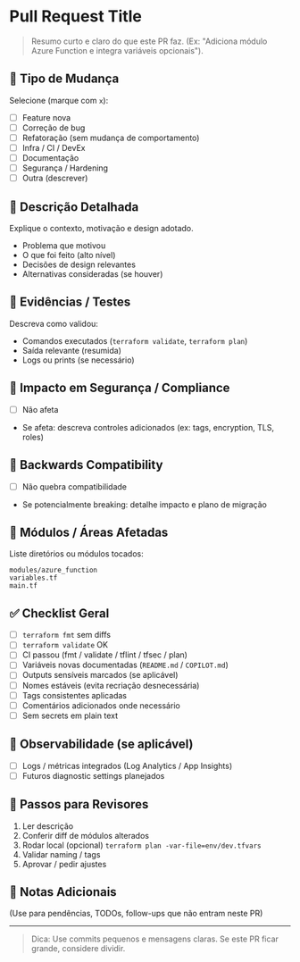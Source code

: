 # Pull Request Title

> Resumo curto e claro do que este PR faz. (Ex: "Adiciona módulo Azure Function e integra variáveis opcionais").

## 🧩 Tipo de Mudança
Selecione (marque com `x`):
- [ ] Feature nova
- [ ] Correção de bug
- [ ] Refatoração (sem mudança de comportamento)
- [ ] Infra / CI / DevEx
- [ ] Documentação
- [ ] Segurança / Hardening
- [ ] Outra (descrever)

## 📑 Descrição Detalhada
Explique o contexto, motivação e design adotado.
- Problema que motivou
- O que foi feito (alto nível)
- Decisões de design relevantes
- Alternativas consideradas (se houver)

## 🧪 Evidências / Testes
Descreva como validou:
- Comandos executados (`terraform validate`, `terraform plan`)
- Saída relevante (resumida)
- Logs ou prints (se necessário)

## 🔐 Impacto em Segurança / Compliance
- [ ] Não afeta
- Se afeta: descreva controles adicionados (ex: tags, encryption, TLS, roles)

## 🧷 Backwards Compatibility
- [ ] Não quebra compatibilidade
- Se potencialmente breaking: detalhe impacto e plano de migração

## 🧵 Módulos / Áreas Afetadas
Liste diretórios ou módulos tocados:
```
modules/azure_function
variables.tf
main.tf
```

## ✅ Checklist Geral
- [ ] `terraform fmt` sem diffs
- [ ] `terraform validate` OK
- [ ] CI passou (fmt / validate / tflint / tfsec / plan)
- [ ] Variáveis novas documentadas (`README.md` / `COPILOT.md`)
- [ ] Outputs sensíveis marcados (se aplicável)
- [ ] Nomes estáveis (evita recriação desnecessária)
- [ ] Tags consistentes aplicadas
- [ ] Comentários adicionados onde necessário
- [ ] Sem secrets em plain text

## 🧭 Observabilidade (se aplicável)
- [ ] Logs / métricas integrados (Log Analytics / App Insights)
- [ ] Futuros diagnostic settings planejados

## 🔄 Passos para Revisores
1. Ler descrição
2. Conferir diff de módulos alterados
3. Rodar local (opcional) `terraform plan -var-file=env/dev.tfvars`
4. Validar naming / tags
5. Aprovar / pedir ajustes

## 📌 Notas Adicionais
(Use para pendências, TODOs, follow-ups que não entram neste PR)

---
> Dica: Use commits pequenos e mensagens claras. Se este PR ficar grande, considere dividir.

